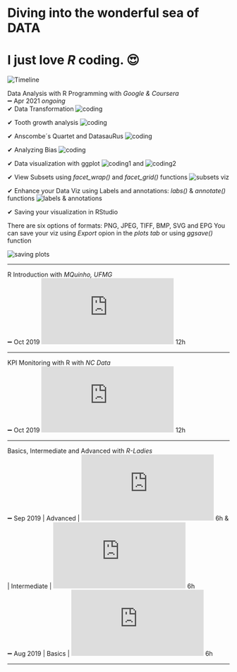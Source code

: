 # Diving into the wonderful sea of DATA
# I just love *_R_* coding. &#128525;



![Timeline](https://github.com/RosanaFSS/Timeline/blob/R-coding/giphy.gif)



Data Analysis with R Programming with _Google & Coursera_\
:heavy_minus_sign: Apr 2021 _ongoing_\
&#10004; Data Transformation  ![coding](https://github.com/RosanaFSS/Timeline/blob/R-coding/Data%20Transformation.R)
	
&#10004; Tooth growth analysis  ![coding](https://github.com/RosanaFSS/Timeline/blob/R-coding/ToothGrowth%20Analysis.R)
	
&#10004; Anscombe´s Quartet and DatasauRus  ![coding](https://github.com/RosanaFSS/Timeline/blob/R-coding/Anscombe%C2%B4s%20Quartet%20and%20DatasauRus.R)
	
&#10004; Analyzing Bias   ![coding](https://github.com/RosanaFSS/Timeline/blob/R-coding/Analyzing%20Bias.R)

&#10004; Data visualization with ggplot   ![coding1](https://github.com/RosanaFSS/Timeline/blob/R-coding/Data%20Visualization%20with%20ggplot.R) and ![coding2](https://github.com/RosanaFSS/Timeline/blob/R-coding/More%20about%20data%20Visualization%20with%20ggplot.R)
	
&#10004; View Subsets using _facet_wrap()_ and _facet_grid()_ functions   ![subsets viz](https://github.com/RosanaFSS/Timeline/blob/R-coding/Data%20Viz%2C%20subsets%20with%20facet_wrap%20%26%20facet_grid.R)

&#10004; Enhance your Data Viz using Labels and annotations: _labs()_ & _annotate()_ functions    ![labels & annotations](https://github.com/RosanaFSS/Timeline/blob/R-coding/Data%20Viz%2C%20Labels%20%26%20Annotations.R)

	
&#10004; Saving your visualization in RStudio

There are six options of formats: PNG, JPEG, TIFF, BMP, SVG and EPG
You can save your viz using _Export_ opion in the _plots tab_ or using _ggsave()_ function    

![saving plots]( https://github.com/RosanaFSS/Timeline/blob/R-coding/Plot%2C%20Palmer%20Penguins%2C%20Body%20Mass%20vs%20Flipper%20Length.png)


__________________________________________



R Introduction with _MQuinho, UFMG_\
:heavy_minus_sign: Oct 2019 ![certificate](https://github.com/RosanaFSS/Timeline/blob/R-coding/04%20%20MQuinho%2C%20Introdu%C3%A7%C3%A3o%20R%2C%20out%202019.pdf) 12h

__________________________________________
KPI Monitoring with R with _NC Data_\
:heavy_minus_sign: Oct 2019 ![certificate](https://github.com/RosanaFSS/Timeline/blob/R-coding/05%20%20NC%20Data%2C%20Monitoramento%20de%20Indicadores%20com%20R%2C%20out%202019.pdf) 12h

__________________________________________
Basics, Intermediate and Advanced with _R-Ladies_\
:heavy_minus_sign: Sep 2019   | Advanced | ![certificate]( https://github.com/RosanaFSS/Timeline/blob/R-coding/03%20%20R%20Avan%C3%A7ado%2C%20set%202019.pdf) 6h  & 
| Intermediate | ![certificate]( https://github.com/RosanaFSS/Timeline/blob/R-coding/02%20%20R%20Intermedi%C3%A1rio%2C%20set%202019.pdf) 6h\
:heavy_minus_sign: Aug 2019  | Basics | ![certificate]( https://github.com/RosanaFSS/Timeline/blob/R-coding/01%20%20R%20B%C3%A1sico.%20ago%202019.pdf) 6h

__________________________________________
